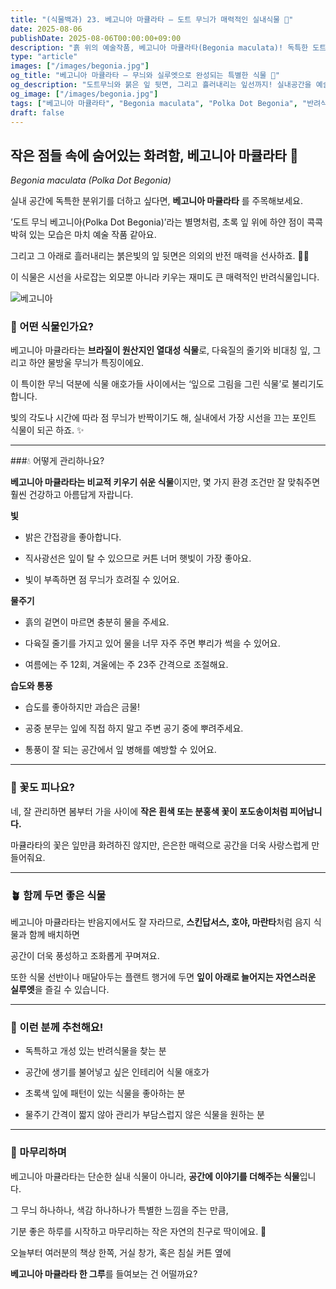 ```yaml
---
title: "(식물백과) 23. 베고니아 마큘라타 – 도트 무늬가 매력적인 실내식물 🌼"
date: 2025-08-06
publishDate: 2025-08-06T00:00:00+09:00
description: "흙 위의 예술작품, 베고니아 마큘라타(Begonia maculata)! 독특한 도트무늬 잎과 붉은 뒷면의 반전 매력을 지닌 이 반려식물은 키우는 재미까지 가득합니다."
type: "article"
images: ["/images/begonia.jpg"]
og_title: "베고니아 마큘라타 – 무늬와 실루엣으로 완성되는 특별한 식물 🌿"
og_description: "도트무늬와 붉은 잎 뒷면, 그리고 흘러내리는 잎선까지! 실내공간을 예술처럼 바꿔주는 식물 베고니아 마큘라타를 소개합니다."
og_image: ["/images/begonia.jpg"]
tags: ["베고니아 마큘라타", "Begonia maculata", "Polka Dot Begonia", "반려식물", "실내식물", "인테리어식물","공기정화식물"]
draft: false
---
```




## 작은 점들 속에 숨어있는 화려함, 베고니아 마큘라타 🌼

_Begonia maculata (Polka Dot Begonia)_

실내 공간에 독특한 분위기를 더하고 싶다면, **베고니아 마큘라타** 를 주목해보세요.

’도트 무늬 베고니아(Polka Dot Begonia)’라는 별명처럼, 초록 잎 위에 하얀 점이 콕콕 박혀 있는 모습은 마치 예술 작품 같아요.

그리고 그 아래로 흘러내리는 붉은빛의 잎 뒷면은 의외의 반전 매력을 선사하죠. 🌿🎨

  

이 식물은 시선을 사로잡는 외모뿐 아니라 키우는 재미도 큰 매력적인 반려식물입니다.

![베고니아](/images/begonia.jpg) 

### 📌 어떤 식물인가요?


베고니아 마큘라타는 **브라질이 원산지인 열대성 식물**로, 다육질의 줄기와 비대칭 잎, 그리고 하얀 물방울 무늬가 특징이에요.

이 특이한 무늬 덕분에 식물 애호가들 사이에서는 ‘잎으로 그림을 그린 식물’로 불리기도 합니다.

빛의 각도나 시간에 따라 점 무늬가 반짝이기도 해, 실내에서 가장 시선을 끄는 포인트 식물이 되곤 하죠. ✨

---

###💧 어떻게 관리하나요?

  

**베고니아 마큘라타는 비교적 키우기 쉬운 식물**이지만, 몇 가지 환경 조건만 잘 맞춰주면 훨씬 건강하고 아름답게 자랍니다.

  

**빛**

- 밝은 간접광을 좋아합니다.
    
- 직사광선은 잎이 탈 수 있으므로 커튼 너머 햇빛이 가장 좋아요.
    
- 빛이 부족하면 점 무늬가 흐려질 수 있어요.
    

  

**물주기**

- 흙의 겉면이 마르면 충분히 물을 주세요.
    
- 다육질 줄기를 가지고 있어 물을 너무 자주 주면 뿌리가 썩을 수 있어요.
    
- 여름에는 주 12회, 겨울에는 주 23주 간격으로 조절해요.
    

  

**습도와 통풍**

- 습도를 좋아하지만 과습은 금물!
    
- 공중 분무는 잎에 직접 하지 말고 주변 공기 중에 뿌려주세요.
    
- 통풍이 잘 되는 공간에서 잎 병해를 예방할 수 있어요.
    

---

### 🌸 꽃도 피나요?

  

네, 잘 관리하면 봄부터 가을 사이에 **작은 흰색 또는 분홍색 꽃이 포도송이처럼 피어납니다.**

마큘라타의 꽃은 잎만큼 화려하진 않지만, 은은한 매력으로 공간을 더욱 사랑스럽게 만들어줘요.

---

### 🪴 함께 두면 좋은 식물

  

베고니아 마큘라타는 반음지에서도 잘 자라므로, **스킨답서스, 호야, 마란타**처럼 음지 식물과 함께 배치하면

공간이 더욱 풍성하고 조화롭게 꾸며져요.

  

또한 식물 선반이나 매달아두는 플랜트 행거에 두면 **잎이 아래로 늘어지는 자연스러운 실루엣**을 즐길 수 있습니다.

---

### 🌟 이런 분께 추천해요!

- 독특하고 개성 있는 반려식물을 찾는 분
    
- 공간에 생기를 불어넣고 싶은 인테리어 식물 애호가
    
- 초록색 잎에 패턴이 있는 식물을 좋아하는 분
    
- 물주기 간격이 짧지 않아 관리가 부담스럽지 않은 식물을 원하는 분
    

---

### 🍃 마무리하며

  

베고니아 마큘라타는 단순한 실내 식물이 아니라, **공간에 이야기를 더해주는 식물**입니다.

그 무늬 하나하나, 색감 하나하나가 특별한 느낌을 주는 만큼,

기분 좋은 하루를 시작하고 마무리하는 작은 자연의 친구로 딱이에요. 🌼

  

오늘부터 여러분의 책상 한쪽, 거실 창가, 혹은 침실 커튼 옆에

**베고니아 마큘라타 한 그루**를 들여보는 건 어떨까요?